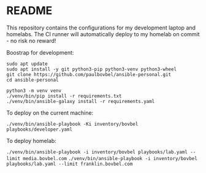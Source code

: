 # README

This repository contains the configurations for my development laptop and homelabs. The CI runner will automatically deploy to my homelab on commit - no risk no reward!

Boostrap for development:

```
sudo apt update
sudo apt install -y git python3-pip python3-venv python3-wheel
git clone https://github.com/paulbovbel/ansible-personal.git
cd ansible-personal

python3 -m venv venv
./venv/bin/pip install -r requirements.txt
./venv/bin/ansible-galaxy install -r requirements.yaml
```

To deploy on the current machine:

`./venv/bin/ansible-playbook -Ki inventory/bovbel playbooks/developer.yaml`

To deploy homelab:

`./venv/bin/ansible-playbook -i inventory/bovbel playbooks/lab.yaml --limit media.bovbel.com`
`./venv/bin/ansible-playbook -i inventory/bovbel playbooks/lab.yaml --limit franklin.bovbel.com`
